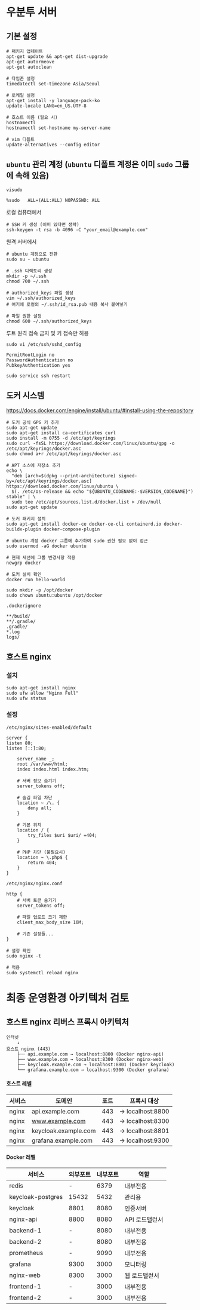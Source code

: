 # 우분투 서버

## 기본 설정

```
# 패키지 업데이트
apt-get update && apt-get dist-upgrade
apt-get autormeove
apt-get autoclean

# 타임존 설정
timedatectl set-timezone Asia/Seoul

# 로케일 설정
apt-get install -y language-pack-ko
update-locale LANG=en_US.UTF-8

# 호스트 이름 (필요 시)
hostnamectl
hostnamectl set-hostname my-server-name

# vim 디폴트
update-alternatives --config editor
```

## `ubuntu` 관리 계정 (`ubuntu` 디폴트 계정은 이미 `sudo` 그룹에 속해 있음)

```
visudo
```

```
%sudo   ALL=(ALL:ALL) NOPASSWD: ALL
```

로컬 컴퓨터에서

```
# SSH 키 생성 (이미 있다면 생략)
ssh-keygen -t rsa -b 4096 -C "your_email@example.com"
```

원격 서버에서

```
# ubuntu 계정으로 전환
sudo su - ubuntu

# .ssh 디렉토리 생성
mkdir -p ~/.ssh
chmod 700 ~/.ssh

# authorized_keys 파일 생성
vim ~/.ssh/authorized_keys
# 여기에 로컬의 ~/.ssh/id_rsa.pub 내용 복사 붙여넣기

# 파일 권한 설정
chmod 600 ~/.ssh/authorized_keys
```

루트 원격 접속 금지 및 키 접속만 허용

```
sudo vi /etc/ssh/sshd_config
```

```
PermitRootLogin no
PasswordAuthentication no
PubkeyAuthentication yes
```

```
sudo service ssh restart
```

## 도커 시스템

https://docs.docker.com/engine/install/ubuntu/#install-using-the-repository

```
# 도커 공식 GPG 키 추가
sudo apt-get update
sudo apt-get install ca-certificates curl
sudo install -m 0755 -d /etc/apt/keyrings
sudo curl -fsSL https://download.docker.com/linux/ubuntu/gpg -o /etc/apt/keyrings/docker.asc
sudo chmod a+r /etc/apt/keyrings/docker.asc

# APT 소스에 저장소 추가
echo \
  "deb [arch=$(dpkg --print-architecture) signed-by=/etc/apt/keyrings/docker.asc] https://download.docker.com/linux/ubuntu \
  $(. /etc/os-release && echo "${UBUNTU_CODENAME:-$VERSION_CODENAME}") stable" | \
  sudo tee /etc/apt/sources.list.d/docker.list > /dev/null
sudo apt-get update

# 도커 패키지 설치
sudo apt-get install docker-ce docker-ce-cli containerd.io docker-buildx-plugin docker-compose-plugin

# ubuntu 계정 docker 그룹에 추가하여 sudo 권한 필요 없이 접근
sudo usermod -aG docker ubuntu

# 현재 세션에 그룹 변경사항 적용
newgrp docker

# 도커 설치 확인
docker run hello-world

sudo mkdir -p /opt/docker
sudo chown ubuntu:ubuntu /opt/docker
```

`.dockerignore`

```dockerignore
**/build/
**/.gradle/
.gradle/
*.log
logs/
```

## 호스트 nginx

### 설치

```
sudo apt-get install nginx
sudo ufw allow "Nginx Full"
sudo ufw status
```

### 설정

`/etc/nginx/sites-enabled/default`

```
server {
listen 80;
listen [::]:80;

    server_name _;
    root /var/www/html;
    index index.html index.htm;
    
    # 서버 정보 숨기기
    server_tokens off;
    
    # 숨김 파일 차단
    location ~ /\. {
        deny all;
    }
    
    # 기본 위치
    location / {
        try_files $uri $uri/ =404;
    }
    
    # PHP 차단 (불필요시)
    location ~ \.php$ {
        return 404;
    }
}
```

`/etc/nginx/nginx.conf`

```
http {
    # 서버 토큰 숨기기
    server_tokens off;
    
    # 파일 업로드 크기 제한
    client_max_body_size 10M;
    
    # 기존 설정들...
}
```

```
# 설정 확인
sudo nginx -t

# 적용
sudo systemctl reload nginx
```

# 최종 운영환경 아키텍처 검토

## 호스트 nginx 리버스 프록시 아키텍처

```
인터넷
    ↓
호스트 nginx (443)
    ├── api.example.com → localhost:8800 (Docker nginx-api)
    ├── www.example.com → localhost:8300 (Docker nginx-web)  
    ├── keycloak.example.com → localhost:8801 (Docker keycloak)
    └── grafana.example.com → localhost:9300 (Docker grafana)
```

#### 호스트 레벨

| 서비스   | 도메인                  | 포트  | 프록시 대상           |
|-------|----------------------|-----|------------------|
| nginx | api.example.com      | 443 | → localhost:8800 |
| nginx | www.example.com      | 443 | → localhost:8300 |
| nginx | keycloak.example.com | 443 | → localhost:8801 |
| nginx | grafana.example.com  | 443 | → localhost:9300 |

#### Docker 레벨

| 서비스               | 외부포트  | 내부포트 | 역할        |
|-------------------|-------|------|-----------|
| redis             | -     | 6379 | 내부전용      |
| keycloak-postgres | 15432 | 5432 | 관리용       |
| keycloak          | 8801  | 8080 | 인증서버      |
| nginx-api         | 8800  | 8080 | API 로드밸런서 |
| backend-1         | -     | 8080 | 내부전용      |
| backend-2         | -     | 8080 | 내부전용      |
| prometheus        | -     | 9090 | 내부전용      |
| grafana           | 9300  | 3000 | 모니터링      |
| nginx-web         | 8300  | 3000 | 웹 로드밸런서   |
| frontend-1        | -     | 3000 | 내부전용      |
| frontend-2        | -     | 3000 | 내부전용      |